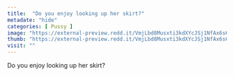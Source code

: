 ```yaml
---
title:  "Do you enjoy looking up her skirt?"
metadate: "hide"
categories: [ Pussy ]
image: "https://external-preview.redd.it/VmjLbd8Musxti3kdXYcJSj1NfAx6s6r5vOy0A4xlvXk.jpg?auto=webp&s=a0f3dab125bb12feefd909a15ff9872e2a5344c5"
thumb: "https://external-preview.redd.it/VmjLbd8Musxti3kdXYcJSj1NfAx6s6r5vOy0A4xlvXk.jpg?width=1080&crop=smart&auto=webp&s=2e9b162271cbbc0aae5e499f2ad37ad40184329b"
visit: ""
---
```

Do you enjoy looking up her skirt?
